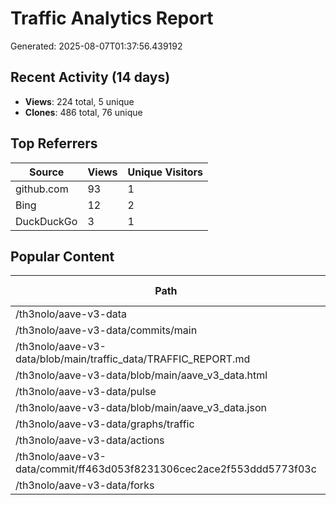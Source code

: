 # Traffic Analytics Report

Generated: 2025-08-07T01:37:56.439192

## Recent Activity (14 days)

- **Views**: 224 total, 5 unique
- **Clones**: 486 total, 76 unique

## Top Referrers

| Source | Views | Unique Visitors |
|--------|-------|-----------------|
| github.com | 93 | 1 |
| Bing | 12 | 2 |
| DuckDuckGo | 3 | 1 |

## Popular Content

| Path | Views | Unique Visitors |
|------|-------|------------------|
| /th3nolo/aave-v3-data | 40 | 3 |
| /th3nolo/aave-v3-data/commits/main | 12 | 1 |
| /th3nolo/aave-v3-data/blob/main/traffic_data/TRAFFIC_REPORT.md | 8 | 1 |
| /th3nolo/aave-v3-data/blob/main/aave_v3_data.html | 4 | 1 |
| /th3nolo/aave-v3-data/pulse | 4 | 1 |
| /th3nolo/aave-v3-data/blob/main/aave_v3_data.json | 3 | 1 |
| /th3nolo/aave-v3-data/graphs/traffic | 3 | 1 |
| /th3nolo/aave-v3-data/actions | 2 | 1 |
| /th3nolo/aave-v3-data/commit/ff463d053f8231306cec2ace2f553ddd5773f03c | 2 | 1 |
| /th3nolo/aave-v3-data/forks | 2 | 1 |
